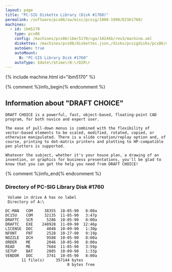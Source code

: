 ```yaml
---
layout: page
title: "PC-SIG Diskette Library (Disk #1760)"
permalink: /software/pcx86/sw/misc/pcsig/1000-1999/DISK1760/
machines:
  - id: ibm5170
    type: pcx86
    config: /machines/pcx86/ibm/5170/cga/1024kb/rev3/machine.xml
    diskettes: /machines/pcx86/diskettes.json,/disks/pcsigdisks/pcx86/diskettes.json
    autoGen: true
    autoMount:
      B: "PC-SIG Library Disk #1760"
    autoType: $date\r$time\rB:\rDIR\r
---
```


{% include machine.html id="ibm5170" %}

{% comment %}info_begin{% endcomment %}

## Information about "DRAFT CHOICE"

    DRAFT CHOICE is a powerful, fast, object-based, floating-point CAD
    program, for both novice and expert user.
    
    The ease of pull-down menus is combined with the flexibility of
    vector-based elements to be scaled, modified, rotated, copied, or
    otherwise manipulated. There is a slide creation/replay option and, of
    course, printing to dot-matrix printers and plotting to HP-compatible
    pen plotters is supported.
    
    Whatever the subject, whether it's your house plan, a drawing of an
    invention, or graphics for business presentations, you'll be glad to
    know that you can get the help you need from DRAFT CHOICE!
{% comment %}info_end{% endcomment %}


### Directory of PC-SIG Library Disk #1760

     Volume in drive A has no label
     Directory of A:\

    DC-MAN   COM     38355  10-05-90   8:00a
    DC15U    COM     32135  11-05-90   3:47p
    DRAFTC   SCR      5286  10-05-90   8:00a
    DRAFTC   EXE    248928  11-09-90  12:46p
    LICENSE  DOC      4048  10-09-90   1:30p
    NFONT    FNT      2528  10-27-90   9:19p
    NOZZLE   DCH      9588  10-05-90   8:00a
    ORDER    ME       2046  10-05-90   8:00a
    READ     ME       7684  11-05-90   3:59p
    SETUP    BAT      2805  10-09-90   1:33p
    VENDOR   DOC      3741  10-05-90   8:00a
           11 file(s)     357144 bytes
                               0 bytes free
